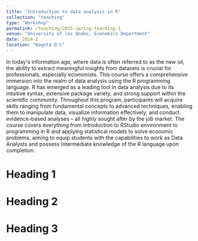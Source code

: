 ```yaml
---
title: "Introduction to data analysis in R"
collection: "teaching"
type: "Workshop"
permalink: /teaching/2015-spring-teaching-1
venue: "University of los Andes, Economics Department"
date: 2024-I
location: "Bogotá D.C"
---
```

In today's information age, where data is often referred to as the new oil, the ability to extract meaningful insights from datasets is crucial for professionals, especially economists. This course offers a comprehensive immersion into the realm of data analysis using the R programming language. R has emerged as a leading tool in data analysis due to its intuitive syntax, extensive package variety, and strong support within the scientific community. Throughout this program, participants will acquire skills ranging from fundamental concepts to advanced techniques, enabling them to manipulate data, visualize information effectively, and conduct evidence-based analyses – all highly sought after by the job market. The course covers everything from introduction to RStudio environment to programming in R and applying statistical models to solve economic problems, aiming to equip students with the capabilities to work as Data Analysts and possess intermediate knowledge of the R language upon completion.

Heading 1
======

Heading 2
======

Heading 3
======
